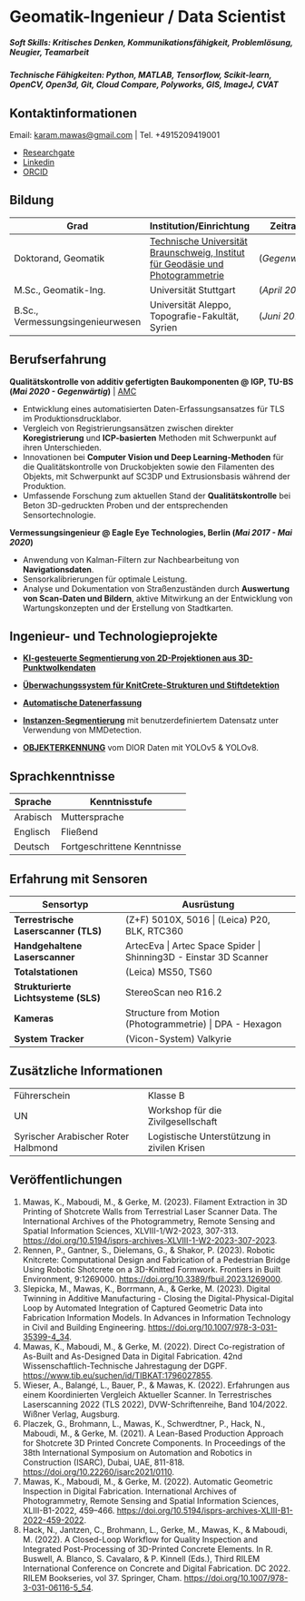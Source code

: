 # Geomatik-Ingenieur / Data Scientist

##### Soft Skills: Kritisches Denken, Kommunikationsfähigkeit, Problemlösung, Neugier, Teamarbeit
##### Technische Fähigkeiten: Python, MATLAB, Tensorflow, Scikit-learn, OpenCV, Open3d, Git, Cloud Compare, Polyworks, GIS, ImageJ, CVAT


## Kontaktinformationen
Email: karam.mawas@gmail.com  |  Tel.  +4915209419001

- [Researchgate](https://www.researchgate.net/profile/Karam-Mawas)
- [Linkedin](https://www.linkedin.com/in/karam-mawas-6103aa98/?locale=en_US)
- [ORCID](https://orcid.org/0000-0002-8608-7578)

<!--
## Ausbildung
- Ph.D., Geodäsie  | [Technische Universität Braunschweig, Institut für Geodäsie und Photogrammetrie](https://www.tu-braunschweig.de/igp/mitarbeiter/mawas-karam) (_Gegenwärtig_)							       		
- M.Sc., Geomatik-Ing.  | Universität Stuttgart (_April 2017_)
- B.Sc., Vermessungs-Ing.  | Universität Aleppo, Fakultät für Topographie, Aleppo, Syrien (_Juni 2013_)
-->

## Bildung

| Grad                        | Institution/Einrichtung                                                                                          | Zeitraum          |
|-----------------|------------------------------------------------------------------------------------------------------------------|-------------------|
| Doktorand, Geomatik | [Technische Universität Braunschweig, Institut für Geodäsie und Photogrammetrie](https://www.tu-braunschweig.de/igp/mitarbeiter/mawas-karam) | (_Gegenwärtig_)   |
| M.Sc., Geomatik-Ing. | Universität Stuttgart                                                                                           | (_April 2017_)    |
| B.Sc., Vermessungsingenieurwesen            | Universität Aleppo, Topografie-Fakultät, Syrien                                                                                      | (_Juni 2013_)     |


## Berufserfahrung
**Qualitätskontrolle von additiv gefertigten Baukomponenten @ IGP, TU-BS (_Mai 2020 - Gegenwärtig_)** | [AMC](https://amc-trr277.de/)
- Entwicklung eines automatisierten Daten-Erfassungsansatzes für TLS im Produktionsdrucklabor.
- Vergleich von Registrierungsansätzen zwischen direkter **Koregistrierung** und **ICP-basierten** Methoden mit Schwerpunkt auf ihren Unterschieden.
- Innovationen bei **Computer Vision und Deep Learning-Methoden** für die Qualitätskontrolle von Druckobjekten sowie den Filamenten des Objekts, mit Schwerpunkt auf SC3DP und Extrusionsbasis während der Produktion.
- Umfassende Forschung zum aktuellen Stand der **Qualitätskontrolle** bei Beton 3D-gedruckten Proben und der entsprechenden Sensortechnologie.


**Vermessungsingenieur @ Eagle Eye Technologies, Berlin (_Mai 2017 - Mai 2020_)**
- Anwendung von Kalman-Filtern zur Nachbearbeitung von **Navigationsdaten**.
- Sensorkalibrierungen für optimale Leistung.
- Analyse und Dokumentation von Straßenzuständen durch **Auswertung von Scan-Daten und Bildern**, aktive Mitwirkung an der Entwicklung von Wartungskonzepten und der Erstellung von Stadtkarten. 


## Ingenieur- und Technologieprojekte
- **[KI-gesteuerte Segmentierung von 2D-Projektionen aus 3D-Punktwolkendaten](https://amc-trr277.de/research-summary-report-of-c06-4/)**

- **[Überwachungssystem für KnitCrete-Strukturen und Stiftdetektion](https://drive.google.com/file/d/1-wcYo70cX6kY_TpKaCAlubiAea2HsUxK/view?usp=sharing)**

- **[Automatische Datenerfassung](https://amc-trr277.de/research-summary-report-c06/)**
  
- **[Instanzen-Segmentierung](https://github.com/KaramMawas/InstanceSegmentation)** mit benutzerdefiniertem Datensatz unter Verwendung von MMDetection.

- **[OBJEKTERKENNUNG](https://github.com/KaramMawas/Yolo_ObjectDetection)** vom DIOR Daten mit YOLOv5 & YOLOv8.

## Sprachkenntnisse

| Sprache  | Kenntnisstufe |
|----------|---------------|
| Arabisch | Muttersprache |
| Englisch | Fließend      |
| Deutsch  | Fortgeschrittene Kenntnisse |

## Erfahrung mit Sensoren

| Sensortyp                             | Ausrüstung                                          |
|---------------------------------------|----------------------------------------------------|
| **Terrestrische Laserscanner (TLS)**  | (Z+F) 5010X, 5016 \| (Leica) P20, BLK, RTC360      |
| **Handgehaltene Laserscanner**        | ArtecEva \| Artec Space Spider \| Shinning3D - Einstar 3D Scanner |
| **Totalstationen**                    | (Leica) MS50, TS60                                 |
| **Strukturierte Lichtsysteme (SLS)**  | StereoScan neo R16.2                               |
| **Kameras**                           | Structure from Motion (Photogrammetrie) \| DPA - Hexagon |
| **System Tracker**                    | (Vicon-System) Valkyrie                            |


<!--
### Erfahrung mit Sensoren
- **Terrestrische Laserscanner (TLS)**  | (Z+F) 5010X, 5016 | (Leica) P20, BLK, RTC360
- **Handheld-Laserscanner**  |  ArtecEva  |  Artec Space Spider |  Shinning3D - Einstar 3D Scanner
- **Tachymeter** | (Leica) MS50, TS60
- **Strukturiertes Lichtsystem (SLS)** | StereoScan neo R16.2
- **Kameras** | Structure from Motion (Photogrammetry) | DPA - Hexagon
- **System-Tracker** | (Vicon System) Valkyrie
-->

<!--
### Sprachen
- Arabisch  |  Muttersprache
- Englisch  |  Fließend
- Deutscg  |  B2-Niveau
-->

## Zusätzliche Informationen
<table>
  <tr>
    <td>Führerschein</td>
    <td>Klasse B</td>
  </tr>
  <tr>
    <td>UN</td>
    <td>Workshop für die Zivilgesellschaft</td>
  </tr>
  <tr>
    <td>Syrischer Arabischer Roter Halbmond</td>
    <td>Logistische Unterstützung in zivilen Krisen</td>
  </tr>
</table>


## Veröffentlichungen
1. Mawas, K., Maboudi, M., & Gerke, M. (2023). Filament Extraction in 3D Printing of Shotcrete Walls from Terrestrial Laser Scanner Data. The International Archives of the Photogrammetry, Remote Sensing and Spatial Information Sciences, XLVIII-1/W2-2023, 307-313. https://doi.org/10.5194/isprs-archives-XLVIII-1-W2-2023-307-2023.
2. Rennen, P., Gantner, S., Dielemans, G., & Shakor, P. (2023). Robotic Knitcrete: Computational Design and Fabrication of a Pedestrian Bridge Using Robotic Shotcrete on a 3D-Knitted Formwork. Frontiers in Built Environment, 9:1269000. https://doi.org/10.3389/fbuil.2023.1269000.
3. Slepicka, M., Mawas, K., Borrmann, A., & Gerke, M. (2023). Digital Twinning in Additive Manufacturing - Closing the Digital-Physical-Digital Loop by Automated Integration of Captured Geometric Data into Fabrication Information Models. In Advances in Information Technology in Civil and Building Engineering. https://doi.org/10.1007/978-3-031-35399-4_34.
4. Mawas, K., Maboudi, M., & Gerke, M. (2022). Direct Co-registration of As-Built and As-Designed Data in Digital Fabrication. 42nd Wissenschaftlich-Technische Jahrestagung der DGPF. https://www.tib.eu/suchen/id/TIBKAT:1796027855.
5. Wieser, A., Balangé, L., Bauer, P., & Mawas, K. (2022). Erfahrungen aus einem Koordinierten Vergleich Aktueller Scanner. In Terrestrisches Laserscanning 2022 (TLS 2022), DVW-Schriftenreihe, Band 104/2022. Wißner Verlag, Augsburg.
6. Placzek, G., Brohmann, L., Mawas, K., Schwerdtner, P., Hack, N., Maboudi, M., & Gerke, M. (2021). A Lean-Based Production Approach for Shotcrete 3D Printed Concrete Components. In Proceedings of the 38th International Symposium on Automation and Robotics in Construction (ISARC), Dubai, UAE, 811-818. https://doi.org/10.22260/isarc2021/0110.
7. Mawas, K., Maboudi, M., & Gerke, M. (2022). Automatic Geometric Inspection in Digital Fabrication. International Archives of Photogrammetry, Remote Sensing and Spatial Information Sciences, XLIII-B1-2022, 459–466. https://doi.org/10.5194/isprs-archives-XLIII-B1-2022-459-2022.
8. Hack, N., Jantzen, C., Brohmann, L., Gerke, M., Mawas, K., & Maboudi, M. (2022). A Closed-Loop Workflow for Quality Inspection and Integrated Post-Processing of 3D-Printed Concrete Elements. In R. Buswell, A. Blanco, S. Cavalaro, & P. Kinnell (Eds.), Third RILEM International Conference on Concrete and Digital Fabrication. DC 2022. RILEM Bookseries, vol 37. Springer, Cham. https://doi.org/10.1007/978-3-031-06116-5_54.
